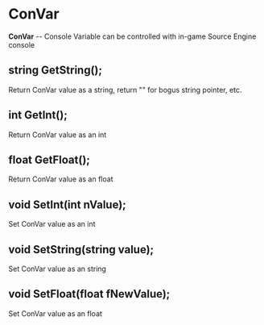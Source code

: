 # ConVar

**ConVar** -- Console Variable can be controlled with in-game Source Engine console

## string GetString\(\);

Return ConVar value as a string, return "" for bogus string pointer, etc.

## int GetInt\(\);

Return ConVar value as an int

## float GetFloat\(\);

Return ConVar value as an float

## void  SetInt\(int nValue\);

Set ConVar value as an int

## void  SetString\(string value\);

Set ConVar value as an string

## void  SetFloat\(float fNewValue\);

Set ConVar value as an float

